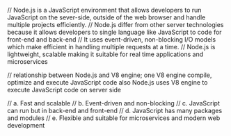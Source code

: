 // Node.js is a JavaScript environment that allows developers to run JavaScript on the sever-side, outside of the web browser and handle multiple projects efficiently. 
// Node.js differ from other server technologies because it allows developers to single language like JavaScript to code for front-end and back-end
// It uses event-driven, non-blocking I/O models which make efficient in handling multiple requests at a time.
// Node.js is lightweight, scalable making it suitable for real time applications and microservices

// relationship between Node.js and V8 engine; one V8 engine compile, optimize and execute JavaScript code also Node.js uses V8 engine to execute JavaScript code on server side

// a.	Fast and scalable
// b.	Event-driven and non-blocking
// c.	JavaScript can run but in back-end and front-end
// d.	JavaScript has many packages and modules 
// e.	Flexible and suitable for microservices and modern web development
